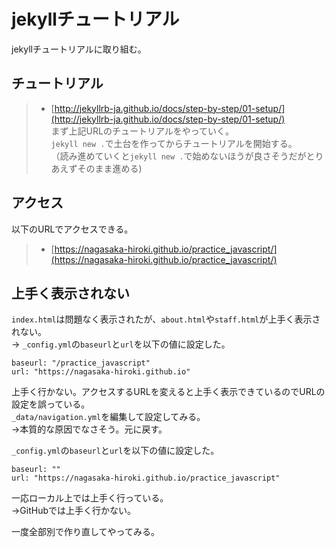 # jekyllチュートリアル
jekyllチュートリアルに取り組む。

## チュートリアル
> - [http://jekyllrb-ja.github.io/docs/step-by-step/01-setup/](http://jekyllrb-ja.github.io/docs/step-by-step/01-setup/)  
まず上記URLのチュートリアルをやっていく。<br>
`jekyll new .`で土台を作ってからチュートリアルを開始する。<br>
（読み進めていくと`jekyll new .`で始めないほうが良さそうだがとりあえずそのまま進める)

## アクセス
以下のURLでアクセスできる。
> - [https://nagasaka-hiroki.github.io/practice_javascript/](https://nagasaka-hiroki.github.io/practice_javascript/)  

## 上手く表示されない
`index.html`は問題なく表示されたが、`about.html`や`staff.html`が上手く表示されない。  
→ `_config.yml`の`baseurl`と`url`を以下の値に設定した。
```
baseurl: "/practice_javascript"
url: "https://nagasaka-hiroki.github.io"
```
上手く行かない。アクセスするURLを変えると上手く表示できているのでURLの設定を誤っている。  
`_data/navigation.yml`を編集して設定してみる。  
→本質的な原因でなさそう。元に戻す。

`_config.yml`の`baseurl`と`url`を以下の値に設定した。
```
baseurl: ""
url: "https://nagasaka-hiroki.github.io/practice_javascript"
```
一応ローカル上では上手く行っている。  
→GitHubでは上手く行かない。

一度全部別で作り直してやってみる。